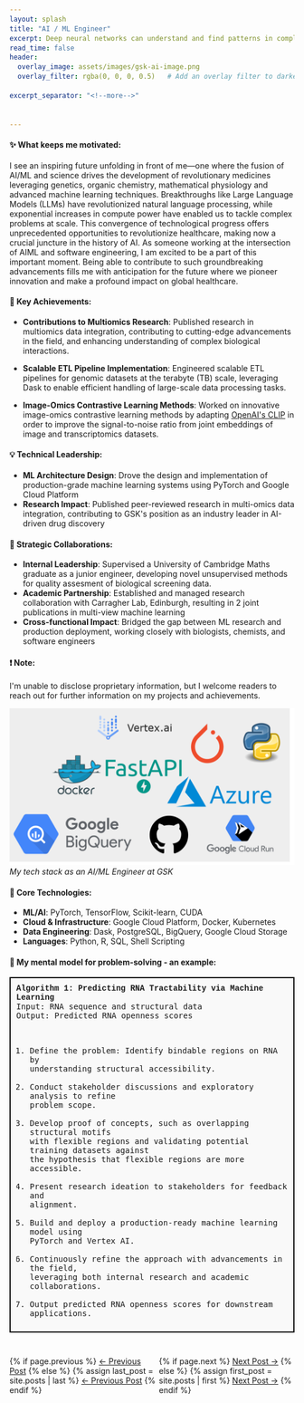 ```yaml
---
layout: splash
title: "AI / ML Engineer"
excerpt: Deep neural networks can understand and find patterns in complex biological data and allow us to get ahead of disease for patients. What a time to be alive, when we can uncover novel insights into biological mechanisms, accelerate drug discovery processes, and deliver innovative solutions for improved patient outcomes due to advancements in AI. 
read_time: false
header:
  overlay_image: assets/images/gsk-ai-image.png
  overlay_filter: rgba(0, 0, 0, 0.5)   # Add an overlay filter to darken the image

excerpt_separator: "<!--more-->"


---
```

<!--more-->



#### :sparkles: What keeps me motivated:

I see an inspiring future unfolding in front of me—one where the fusion of AI/ML and science drives the development of revolutionary medicines leveraging genetics, organic chemistry, mathematical physiology and advanced machine learning techniques. Breakthroughs like Large Language Models (LLMs) have revolutionized natural language processing, while exponential increases in compute power have enabled us to tackle complex problems at scale. This convergence of technological progress offers unprecedented opportunities to revolutionize healthcare, making now a crucial juncture in the history of AI. As someone working at the intersection of AIML and software engineering, I am excited to be a part of this important moment. Being able to contribute to such groundbreaking advancements fills me with anticipation for the future where we pioneer innovation and make a profound impact on global healthcare.


#### 🎯 Key Achievements:

- **Contributions to Multiomics Research**: Published research in multiomics data integration, contributing to cutting-edge advancements in the field, and enhancing understanding of complex biological interactions.

- **Scalable ETL Pipeline Implementation**: Engineered scalable ETL pipelines for genomic datasets at the terabyte (TB) scale, leveraging Dask to enable efficient handling of large-scale data processing tasks.

- **Image-Omics Contrastive Learning Methods**: Worked on innovative image-omics contrastive learning methods by adapting [OpenAI's CLIP](https://openai.com/research/clip) in order to improve the signal-to-noise ratio from joint embeddings of image and transcriptomics datasets. 


#### 💡 Technical Leadership:

- **ML Architecture Design**: Drove the design and implementation of production-grade machine learning systems using PyTorch and Google Cloud Platform
- **Research Impact**: Published peer-reviewed research in multi-omics data integration, contributing to GSK's position as an industry leader in AI-driven drug discovery

#### 🤝 Strategic Collaborations:

- **Internal Leadership**: Supervised a University of Cambridge Maths graduate as a junior engineer, developing novel unsupervised methods for quality assesment of biological screening data.
- **Academic Partnership**: Established and managed research collaboration with Carragher Lab, Edinburgh, resulting in 2 joint publications in multi-view machine learning
- **Cross-functional Impact**: Bridged the gap between ML research and production deployment, working closely with biologists, chemists, and software engineers




#### :exclamation: Note:

I'm unable to disclose proprietary information, but I welcome readers to reach out for further information on my projects and achievements.



![stack](../assets/images/aiml-stack.png)
*My tech stack as an AI/ML Engineer at GSK*

#### 🚀 Core Technologies:
- **ML/AI**: PyTorch, TensorFlow, Scikit-learn, CUDA
- **Cloud & Infrastructure**: Google Cloud Platform, Docker, Kubernetes
- **Data Engineering**: Dask, PostgreSQL, BigQuery, Google Cloud Storage
- **Languages**: Python, R, SQL, Shell Scripting







#### :microscope: My mental model for problem-solving - an example:

<div style="
    border: 2px solid black; 
    padding: 10px; 
    margin: 10px 0; 
    background-color: #f9f9f9; 
    font-family: 'Courier New', Courier, monospace;
">
    <strong>Algorithm 1: Predicting RNA Tractability via Machine Learning</strong>
    <pre style="white-space: pre-wrap; margin: 0;">
Input: RNA sequence and structural data
Output: Predicted RNA openness scores

1. Define the problem: Identify bindable regions on RNA by understanding structural accessibility.
2. Conduct stakeholder discussions and exploratory analysis to refine problem scope.
3. Develop proof of concepts, such as overlapping structural motifs with flexible regions 
   and validating potential training datasets against the hypothesis that flexible regions 
   are more accessible.
4. Present research ideation to stakeholders for feedback and alignment.
5. Build and deploy a production-ready machine learning model using PyTorch and Vertex AI.
6. Continuously refine the approach with advancements in the field, leveraging both internal 
   research and academic collaborations.
7. Output predicted RNA openness scores for downstream applications.
    </pre>
</div>



<div style="display: flex; justify-content: space-between; margin-top: 2em; padding: 1em 0;">
  <div>
    {% if page.previous %}
      <a href="{{ page.previous.url }}" class="btn btn--primary">← Previous Post</a>
    {% else %}
      {% assign last_post = site.posts | last %}
      <a href="{{ last_post.url }}" class="btn btn--primary">← Previous Post</a>
    {% endif %}
  </div>
  <div>
    {% if page.next %}
      <a href="{{ page.next.url }}" class="btn btn--primary">Next Post →</a>
    {% else %}
      {% assign first_post = site.posts | first %}
      <a href="{{ first_post.url }}" class="btn btn--primary">Next Post →</a>
    {% endif %}
  </div>
</div>
